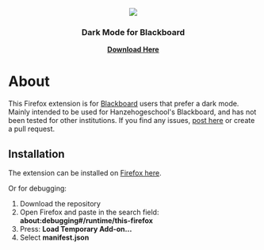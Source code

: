 <p align="center">
  <img src="https://addons.mozilla.org/user-media/addon_icons/2756/2756157-128.png"/>
</p>

<h3 align="center">Dark Mode for Blackboard</h3>
<p align="center">
    <a href="https://addons.mozilla.org/en-US/firefox/addon/blackboard-dark-mode/"><strong>Download Here</strong></a>
</p>

# About
This Firefox extension is for [Blackboard](https://www.blackboard.com/) users that prefer a dark mode. Mainly intended to be used for Hanzehogeschool's Blackboard, and has not been tested for other institutions.
If you find any issues, [post here](https://github.com/HeadTriXz/Blackboard-Dark/issues) or create a pull request.

## Installation
The extension can be installed on [Firefox here](https://addons.mozilla.org/en-US/firefox/addon/blackboard-dark-mode/).

Or for debugging:
1. Download the repository
2. Open Firefox and paste in the search field: **about:debugging#/runtime/this-firefox**
3. Press: **Load Temporary Add-on...**
4. Select **manifest.json**
